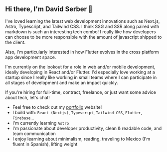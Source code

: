 ## Hi there, I'm David Serber 👋
I've loved learning the latest web development innovations such as Next.js, Astro, Typescript, and Tailwind CSS. I think SSG and SSR along paired with markdown is such an interesting tech combo! I really like how developers can choose to be more responsible with the amount of javascript shipped to the client. 

Also, I'm particularly interested in how Flutter evolves in the cross platform app development space. 

I'm currently on the lookout for a role in web and/or mobile development, ideally developing in React and/or Flutter. I'd especially love working at a startup since I really like working in small teams where I can participate in all stages of development and make an impact quickly. 

If you're hiring for full-time, contract, freelance, or just want some advice about tech, let's chat!

- Feel free to check out my [portfolio](https://www.davidwserber.com/) website!
- I build with: `React (Nextjs)`, `Typescript`, `Tailwind CSS`, `Flutter`, `Firebase`...
- I'm currently learning `Astro`
- I'm passionate about developer productivity, clean & readable code, and team communication
- I enjoy learning about minimalism, reading, traveling to Mexico (I'm fluent in Spanish), lifting weight
